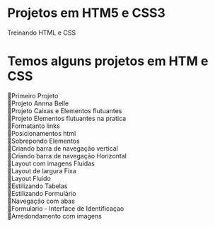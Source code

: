 # Projetos em HTM5 e CSS3

Treinando HTML e CSS

# Temos alguns projetos em HTM e CSS

🚀Primeiro Projeto<br>
🚀Projeto Annna Belle<br>
🚀Projeto Caixas e Elementos flutuantes<br>
🚀Projeto Elementos flutuantes na pratica<br>
🚀Formatanto links<br>
🚀Posicionamentos html<br>
🚀Sobrepondo Elementos<br>
🚀Criando barra de navegação vertical<br>
🚀Criando barra de navegação Horizontal<br>
🚀Layout com imagens Fluidas<br>
🚀Layout de largura Fixa<br>
🚀Layout Fluido<br>
🚀Estilizando Tabelas<br>
🚀Estilizando Formulário<br>
🚀Navegação com abas<br>
🚀Formulario - Interface de Identificaçao<br>
🚀Arredondamento com imagens<br>